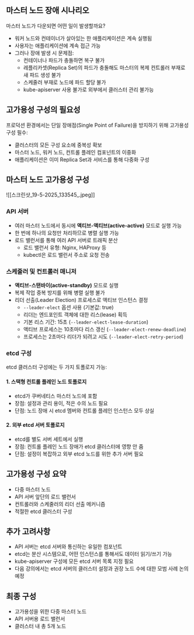 ## 마스터 노드 장애 시나리오

마스터 노드가 다운되면 어떤 일이 발생할까요?

- 워커 노드와 컨테이너가 살아있는 한 애플리케이션은 계속 실행됨
- 사용자는 애플리케이션에 계속 접근 가능
- 그러나 장애 발생 시 문제점:
    - 컨테이너나 파드가 충돌하면 복구 불가
    - 레플리카셋(Replica Set)의 파드가 충돌해도 마스터의 복제 컨트롤러 부재로 새 파드 생성 불가
    - 스케줄러 부재로 노드에 파드 할당 불가
    - kube-apiserver 사용 불가로 외부에서 클러스터 관리 불가능

## 고가용성 구성의 필요성

프로덕션 환경에서는 단일 장애점(Single Point of Failure)을 방지하기 위해 고가용성 구성 필수:

- 클러스터의 모든 구성 요소에 중복성 확보
- 마스터 노드, 워커 노드, 컨트롤 플레인 컴포넌트의 이중화
- 애플리케이션은 이미 Replica Set과 서비스를 통해 다중화 구성

## 마스터 노드 고가용성 구성

![[스크린샷_19-5-2025_133545_.jpeg]]
### API 서버

- 여러 마스터 노드에서 동시에 **액티브-액티브(active-active)** 모드로 실행 가능
- 한 번에 하나의 요청만 처리하므로 병렬 실행 가능
- 로드 밸런서를 통해 여러 API 서버로 트래픽 분산
    - 로드 밸런서 유형: Nginx, HAProxy 등
    - kubectl은 로드 밸런서 주소로 요청 전송

### 스케줄러 및 컨트롤러 매니저

- **액티브-스탠바이(active-standby)** 모드로 실행
- 복제 작업 중복 방지를 위해 병렬 실행 불가
- 리더 선출(Leader Election) 프로세스로 액티브 인스턴스 결정
    - `--leader-elect` 옵션 사용 (기본값: true)
    - 리더는 엔드포인트 객체에 대한 리스(lease) 획득
    - 기본 리스 기간: 15초 (`--leader-elect-lease-duration`)
    - 액티브 프로세스는 10초마다 리스 갱신 (`--leader-elect-renew-deadline`)
    - 프로세스는 2초마다 리더가 되려고 시도 (`--leader-elect-retry-period`)

### etcd 구성

etcd 클러스터 구성에는 두 가지 토폴로지 가능:

#### 1. 스택형 컨트롤 플레인 노드 토폴로지

- etcd가 쿠버네티스 마스터 노드에 포함
- 장점: 설정과 관리 용이, 적은 수의 노드 필요
- 단점: 노드 장애 시 etcd 멤버와 컨트롤 플레인 인스턴스 모두 상실

#### 2. 외부 etcd 서버 토폴로지

- etcd를 별도 서버 세트에서 실행
- 장점: 컨트롤 플레인 노드 장애가 etcd 클러스터에 영향 안 줌
- 단점: 설정이 복잡하고 외부 etcd 노드를 위한 추가 서버 필요

## 고가용성 구성 요약

- 다중 마스터 노드
- API 서버 앞단의 로드 밸런서
- 컨트롤러와 스케줄러의 리더 선출 메커니즘
- 적절한 etcd 클러스터 구성

## 추가 고려사항

- API 서버는 etcd 서버와 통신하는 유일한 컴포넌트
- etcd는 분산 시스템으로, 어떤 인스턴스를 통해서도 데이터 읽기/쓰기 가능
- kube-apiserver 구성에 모든 etcd 서버 목록 지정 필요
- 다음 강의에서는 etcd 서버의 클러스터 설정과 권장 노드 수에 대한 모범 사례 논의 예정

## 최종 구성

- 고가용성을 위한 다중 마스터 노드
- API 서버용 로드 밸런서
- 클러스터 내 총 5개 노드